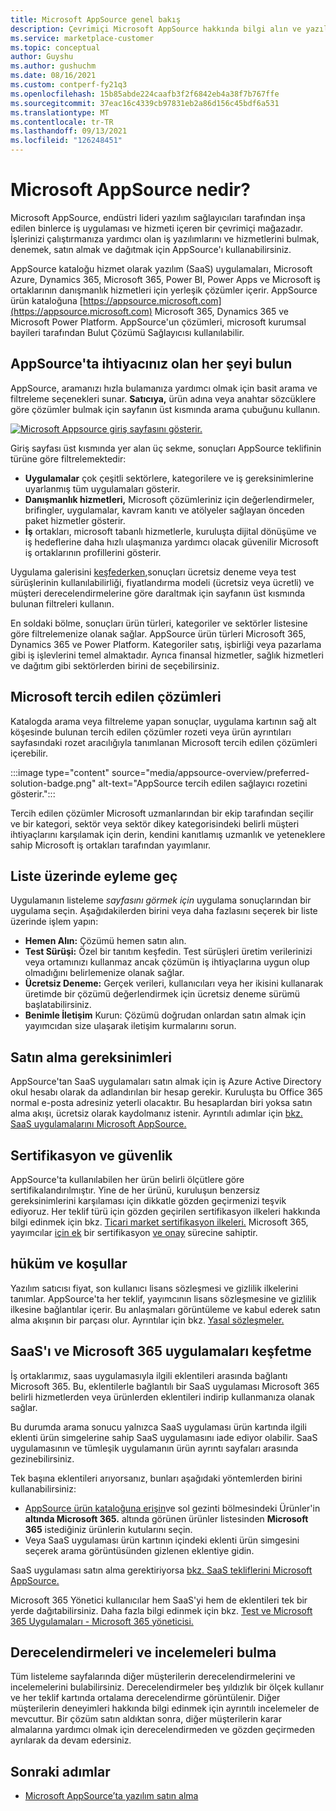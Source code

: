 ```yaml
---
title: Microsoft AppSource genel bakış
description: Çevrimiçi Microsoft AppSource hakkında bilgi alın ve yazılım ve çözümlerin kapsamlı kataloğunu nasıl bulasınız?
ms.service: marketplace-customer
ms.topic: conceptual
author: Guyshu
ms.author: gushuchm
ms.date: 08/16/2021
ms.custom: contperf-fy21q3
ms.openlocfilehash: 15b85abde224caafb3f2f6842eb4a38f7b767ffe
ms.sourcegitcommit: 37eac16c4339cb97831eb2a86d156c45bdf6a531
ms.translationtype: MT
ms.contentlocale: tr-TR
ms.lasthandoff: 09/13/2021
ms.locfileid: "126248451"
---
```

# <a name="what-is-microsoft-appsource"></a>Microsoft AppSource nedir?

Microsoft AppSource, endüstri lideri yazılım sağlayıcıları tarafından inşa edilen binlerce iş uygulaması ve hizmeti içeren bir çevrimiçi mağazadır. İşlerinizi çalıştırmanıza yardımcı olan iş yazılımlarını ve hizmetlerini bulmak, denemek, satın almak ve dağıtmak için AppSource'ı kullanabilirsiniz.

AppSource kataloğu hizmet olarak yazılım (SaaS) uygulamaları, Microsoft Azure, Dynamics 365, Microsoft 365, Power BI, Power Apps ve Microsoft iş ortaklarının danışmanlık hizmetleri için yerleşik çözümler içerir. AppSource ürün kataloğuna [https://appsource.microsoft.com](https://appsource.microsoft.com) Microsoft 365, Dynamics 365 ve Microsoft Power Platform. AppSource'un çözümleri, microsoft kurumsal bayileri tarafından Bulut Çözümü Sağlayıcısı kullanılabilir.

## <a name="find-what-you-need-on-appsource"></a>AppSource'ta ihtiyacınız olan her şeyi bulun

AppSource, aramanızı hızla bulamanıza yardımcı olmak için basit arama ve filtreleme seçenekleri sunar. **Satıcıya,** ürün adına veya anahtar sözcüklere göre çözümler bulmak için sayfanın üst kısmında arama çubuğunu kullanın.

[![Microsoft Appsource giriş sayfasını gösterir.](media/appsource-overview/appsource-home-page.png)](media/appsource-overview/appsource-home-page.png#lightbox)

Giriş sayfası üst kısmında yer alan üç sekme, sonuçları AppSource teklifinin türüne göre filtrelemektedir:

- **Uygulamalar** çok çeşitli sektörlere, kategorilere ve iş gereksinimlerine uyarlanmış tüm uygulamaları gösterir.
- **Danışmanlık hizmetleri,** Microsoft çözümleriniz için değerlendirmeler, brifingler, uygulamalar, kavram kanıtı ve atölyeler sağlayan önceden paket hizmetler gösterir.
- **İş** ortakları, microsoft tabanlı hizmetlerle, kuruluşta dijital dönüşüme ve iş hedeflerine daha hızlı ulaşmanıza yardımcı olacak güvenilir Microsoft iş ortaklarının profillerini gösterir.

Uygulama galerisini [keşfederken,](https://appsource.microsoft.com/marketplace/apps)sonuçları ücretsiz deneme veya test sürüşlerinin kullanılabilirliği, fiyatlandırma modeli (ücretsiz veya ücretli) ve müşteri derecelendirmelerine göre daraltmak için sayfanın üst kısmında bulunan filtreleri kullanın.

En soldaki bölme, sonuçları ürün türleri, kategoriler ve sektörler listesine göre filtrelemenize olanak sağlar. AppSource ürün türleri Microsoft 365, Dynamics 365 ve Power Platform. Kategoriler satış, işbirliği veya pazarlama gibi iş işlevlerini temel almaktadır. Ayrıca finansal hizmetler, sağlık hizmetleri ve dağıtım gibi sektörlerden birini de seçebilirsiniz.

## <a name="microsoft-preferred-solutions"></a>Microsoft tercih edilen çözümleri

Katalogda arama veya filtreleme yapan sonuçlar, uygulama kartının sağ alt köşesinde bulunan tercih edilen çözümler rozeti veya ürün ayrıntıları sayfasındaki rozet aracılığıyla tanımlanan Microsoft tercih edilen çözümleri içerebilir.

:::image type="content" source="media/appsource-overview/preferred-solution-badge.png" alt-text="AppSource tercih edilen sağlayıcı rozetini gösterir.":::

Tercih edilen çözümler Microsoft uzmanlarından bir ekip tarafından seçilir ve bir kategori, sektör veya sektör dikey kategorisindeki belirli müşteri ihtiyaçlarını karşılamak için derin, kendini kanıtlamış uzmanlık ve yeteneklere sahip Microsoft iş ortakları tarafından yayımlanır.

## <a name="take-action-on-a-listing"></a>Liste üzerinde eyleme geç

Uygulamanın listeleme *sayfasını görmek için* uygulama sonuçlarından bir uygulama seçin. Aşağıdakilerden birini veya daha fazlasını seçerek bir liste üzerinde işlem yapın:

- **Hemen Alın:** Çözümü hemen satın alın.
- **Test Sürüşi:** Özel bir tanıtım keşfedin. Test sürüşleri üretim verilerinizi veya ortamınızı kullanmaz ancak çözümün iş ihtiyaçlarına uygun olup olmadığını belirlemenize olanak sağlar.
- **Ücretsiz Deneme:** Gerçek verileri, kullanıcıları veya her ikisini kullanarak üretimde bir çözümü değerlendirmek için ücretsiz deneme sürümü başlatabilirsiniz.
- **Benimle İletişim** Kurun: Çözümü doğrudan onlardan satın almak için yayımcıdan size ulaşarak iletişim kurmalarını sorun.

## <a name="purchasing-requirements"></a>Satın alma gereksinimleri

AppSource'tan SaaS uygulamaları satın almak için iş Azure Active Directory okul hesabı olarak da adlandırılan bir hesap gerekir. Kuruluşta bu Office 365 normal e-posta adresiniz yeterli olacaktır. Bu hesaplardan biri yoksa satın alma akışı, ücretsiz olarak kaydolmanız istenir. Ayrıntılı adımlar için [bkz. SaaS uygulamalarını Microsoft AppSource.](purchase-software-appsource.md)

## <a name="certification-and-security"></a>Sertifikasyon ve güvenlik

AppSource'ta kullanılabilen her ürün belirli ölçütlere göre sertifikalandırılmıştır. Yine de her ürünü, kuruluşun benzersiz gereksinimlerini karşılaması için dikkatle gözden geçirmenizi teşvik ediyoruz. Her teklif türü için gözden geçirilen sertifikasyon ilkeleri hakkında bilgi edinmek için bkz. [Ticari market sertifikasyon ilkeleri.](/legal/marketplace/certification-policies) Microsoft 365, yayımcılar [için ek](/microsoft-365-app-certification/docs/enterprise-app-certification-guide) bir sertifikasyon [ve onay](/microsoft-365-app-certification/docs/enterprise-app-attestation-guide) sürecine sahiptir.

## <a name="terms-and-conditions"></a>hüküm ve koşullar

Yazılım satıcısı fiyat, son kullanıcı lisans sözleşmesi ve gizlilik ilkelerini tanımlar. AppSource'ta her teklif, yayımcının lisans sözleşmesine ve gizlilik ilkesine bağlantılar içerir. Bu anlaşmaları görüntüleme ve kabul ederek satın alma akışının bir parçası olur. Ayrıntılar için bkz. [Yasal sözleşmeler.](legal-contracts.md)

## <a name="discover-saas-and-microsoft-365-integrated-apps"></a>SaaS'ı ve Microsoft 365 uygulamaları keşfetme

İş ortaklarımız, saas uygulamasıyla ilgili eklentileri arasında bağlantı Microsoft 365. Bu, eklentilerle bağlantılı bir SaaS uygulaması Microsoft 365 belirli hizmetlerden veya ürünlerden eklentileri indirip kullanmanıza olanak sağlar.

Bu durumda arama sonucu yalnızca SaaS uygulaması ürün kartında ilgili eklenti ürün simgelerine sahip SaaS uygulamasını iade ediyor olabilir. SaaS uygulamasının ve tümleşik uygulamanın ürün ayrıntı sayfaları arasında gezinebilirsiniz.

Tek başına eklentileri arıyorsanız, bunları aşağıdaki yöntemlerden birini kullanabilirsiniz:

- [AppSource ürün kataloğuna erişin](https://appsource.microsoft.com/marketplace/apps/)ve sol gezinti bölmesindeki Ürünler'in **altında Microsoft 365.** altında görünen ürünler listesinden **Microsoft 365** istediğiniz ürünlerin kutularını seçin.
- Veya SaaS uygulaması ürün kartının içindeki eklenti ürün simgesini seçerek arama görüntüsünden gizlenen eklentiye gidin.

SaaS uygulaması satın alma gerektiriyorsa [bkz. SaaS tekliflerini Microsoft AppSource.](purchase-software-appsource.md)

Microsoft 365 Yönetici kullanıcılar hem SaaS'yi hem de eklentileri tek bir yerde dağıtabilirsiniz. Daha fazla bilgi edinmek için bkz. [Test ve Microsoft 365 Uygulamaları - Microsoft 365 yöneticisi.](/microsoft-365/admin/manage/test-and-deploy-microsoft-365-apps)

## <a name="find-ratings-and-reviews"></a>Derecelendirmeleri ve incelemeleri bulma

Tüm listeleme sayfalarında diğer müşterilerin derecelendirmelerini ve incelemelerini bulabilirsiniz. Derecelendirmeler beş yıldızlık bir ölçek kullanır ve her teklif kartında ortalama derecelendirme görüntülenir. Diğer müşterilerin deneyimleri hakkında bilgi edinmek için ayrıntılı incelemeler de mevcuttur. Bir çözüm satın aldıktan sonra, diğer müşterilerin karar almalarına yardımcı olmak için derecelendirmeden ve gözden geçirmeden ayrılarak da devam edersiniz.

## <a name="next-steps"></a>Sonraki adımlar

- [Microsoft AppSource’ta yazılım satın alma](purchase-software-appsource.md)
